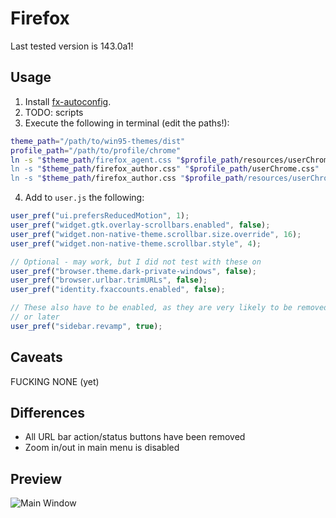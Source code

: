 # Firefox

Last tested version is 143.0a1!

## Usage

1. Install [fx-autoconfig](https://github.com/MrOtherGuy/fx-autoconfig).
2. TODO: scripts
3. Execute the following in terminal (edit the paths!):

```sh
theme_path="/path/to/win95-themes/dist"
profile_path="/path/to/profile/chrome"
ln -s "$theme_path/firefox_agent.css "$profile_path/resources/userChrome.ag.css"
ln -s "$theme_path/firefox_author.css" "$profile_path/userChrome.css"
ln -s "$theme_path/firefox_author.css "$profile_path/resources/userChrome.au.css"
```

4. Add to `user.js` the following:

```js
user_pref("ui.prefersReducedMotion", 1);
user_pref("widget.gtk.overlay-scrollbars.enabled", false);
user_pref("widget.non-native-theme.scrollbar.size.override", 16);
user_pref("widget.non-native-theme.scrollbar.style", 4);

// Optional - may work, but I did not test with these on
user_pref("browser.theme.dark-private-windows", false);
user_pref("browser.urlbar.trimURLs", false);
user_pref("identity.fxaccounts.enabled", false);

// These also have to be enabled, as they are very likely to be removed sooner
// or later
user_pref("sidebar.revamp", true);
```

## Caveats

FUCKING NONE (yet)

## Differences

- All URL bar action/status buttons have been removed
- Zoom in/out in main menu is disabled

## Preview

![Main Window](../img/firefox.png)

